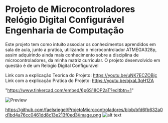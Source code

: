 # Projeto de Microcontroladores <br> Relógio Digital Configurável <br> Engenharia de Computação 
Este projeto tem como intuito associar os conhecimentos aprendidos em sala de aula, junto a pratica, utilizando o microcontrolador ATMEGA328p, assim adquirindo ainda mais conhecimento sobre a disciplina de microcontroladores, da minha matriz curricular.  O projeto desenvolvido em questão é de um Relógio Digital Configuravel


Link com a explicação Teorica do Projeto: https://youtu.be/uNK7ECZOBjc<br>
Link com a explicação Pratica do Projeto: https://youtu.be/ojxaL3qH1ZA

"https://www.tinkercad.com/embed/6p6S18OP2aT?editbtn=1"

![Preview](https://raw.githubusercontent.com/faelsriegel/ProjetoMicrocontroladores/master/image-path/image.png)

https://github.com/faelsriegel/ProjetoMicrocontroladores/blob/bfd6fb632a0d1bd4a76cc0461dd8c13e213f0ed3/image.png
![alt text]([http://url/to/img.png](https://raw.githubusercontent.com/faelsriegel/ProjetoMicrocontroladores/master/image-path/image.png))


